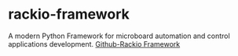 # rackio-framework
A modern Python Framework for microboard automation and control applications development.
[Github-Rackio Framework](https://github.com/rack-io/rackio-framework)
